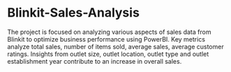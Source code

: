 # Blinkit-Sales-Analysis
The project is focused on analyzing various aspects of sales data from Blinkit to optimize business performance using PowerBI. Key metrics analyze total sales, number of items sold, average sales, average customer ratings. Insights from outlet size, outlet location, outlet type and outlet establishment year contribute to an increase in overall sales.
